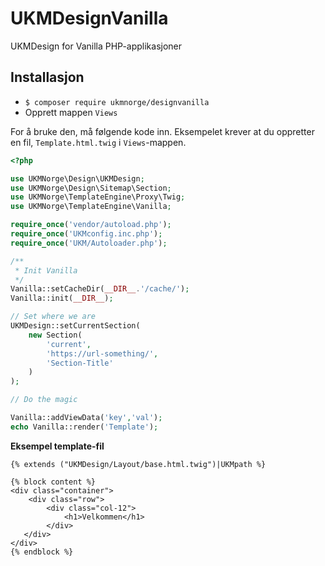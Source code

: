 # UKMDesignVanilla
 UKMDesign for Vanilla PHP-applikasjoner

## Installasjon
- `$ composer require ukmnorge/designvanilla`
- Opprett mappen `Views`

For å bruke den, må følgende kode inn. Eksempelet krever at du oppretter en fil, `Template.html.twig` i `Views`-mappen.

```php
<?php

use UKMNorge\Design\UKMDesign;
use UKMNorge\Design\Sitemap\Section;
use UKMNorge\TemplateEngine\Proxy\Twig;
use UKMNorge\TemplateEngine\Vanilla;

require_once('vendor/autoload.php');
require_once('UKMconfig.inc.php');
require_once('UKM/Autoloader.php');

/**
 * Init Vanilla
 */
Vanilla::setCacheDir(__DIR__.'/cache/');
Vanilla::init(__DIR__);

// Set where we are
UKMDesign::setCurrentSection(
    new Section(
        'current',
        'https://url-something/',
        'Section-Title'
    )
);

// Do the magic

Vanilla::addViewData('key','val');
echo Vanilla::render('Template');
```

**Eksempel template-fil**
```twig
{% extends ("UKMDesign/Layout/base.html.twig")|UKMpath %}

{% block content %}
<div class="container">
    <div class="row">
        <div class="col-12">
            <h1>Velkommen</h1>
        </div>
   </div>
</div>
{% endblock %}
```
